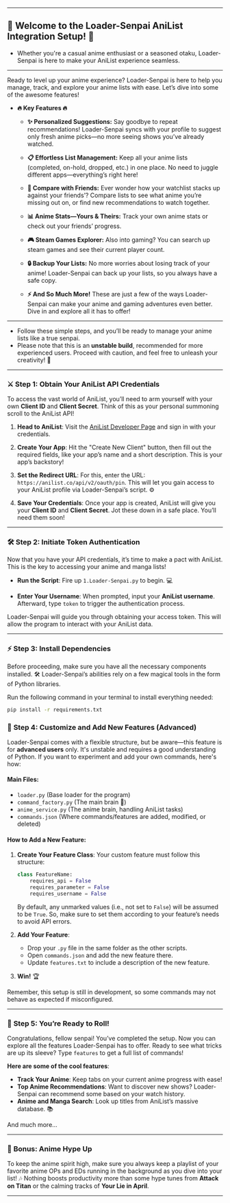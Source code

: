 
---

## 🌸 **Welcome to the Loader-Senpai AniList Integration Setup!** 🌸

- Whether you're a casual anime enthusiast or a seasoned otaku, Loader-Senpai is here to make your AniList experience seamless. 

---

Ready to level up your anime experience? Loader-Senpai is here to help you manage, track, and explore your anime lists with ease. Let’s dive into some of the awesome features!

- **🔥 Key Features 🔥**
  
  - **✨ Personalized Suggestions:** Say goodbye to repeat recommendations! Loader-Senpai syncs with your profile to suggest only fresh anime picks—no more seeing shows you’ve already watched.
  
  - **📋 Effortless List Management:** Keep all your anime lists (completed, on-hold, dropped, etc.) in one place. No need to juggle different apps—everything’s right here!
  
  - **👥 Compare with Friends:** Ever wonder how your watchlist stacks up against your friends’? Compare lists to see what anime you’re missing out on, or find new recommendations to watch together.
  
  - **📊 Anime Stats—Yours & Theirs:** Track your own anime stats or check out your friends’ progress.
  
  - **🎮 Steam Games Explorer:** Also into gaming? You can search up steam games and see their current player count.
  
  - **🔒 Backup Your Lists:** No more worries about losing track of your anime! Loader-Senpai can back up your lists, so you always have a safe copy.
  
  - **⚡ And So Much More!** These are just a few of the ways Loader-Senpai can make your anime and gaming adventures even better. Dive in and explore all it has to offer!

---

- Follow these simple steps, and you’ll be ready to manage your anime lists like a true senpai.
- Please note that this is an **unstable build**, recommended for more experienced users. Proceed with caution, and feel free to unleash your creativity! 🎨

---

### ⚔️ **Step 1: Obtain Your AniList API Credentials**

To access the vast world of AniList, you’ll need to arm yourself with your own **Client ID** and **Client Secret**. Think of this as your personal summoning scroll to the AniList API!

1. **Head to AniList**: Visit the [AniList Developer Page](https://anilist.co/settings/developer) and sign in with your credentials.
   
2. **Create Your App**: Hit the "Create New Client" button, then fill out the required fields, like your app’s name and a short description. This is your app’s backstory!

3. **Set the Redirect URL**: For this, enter the URL: `https://anilist.co/api/v2/oauth/pin`. This will let you gain access to your AniList profile via Loader-Senpai’s script. ⚙️

4. **Save Your Credentials**: Once your app is created, AniList will give you your **Client ID** and **Client Secret**. Jot these down in a safe place. You’ll need them soon!

---

### 🛠️ **Step 2: Initiate Token Authentication**

Now that you have your API credentials, it’s time to make a pact with AniList. This is the key to accessing your anime and manga lists!

- **Run the Script**: Fire up `1.Loader-Senpai.py` to begin. 💻
  
- **Enter Your Username**: When prompted, input your **AniList username**. Afterward, type `token` to trigger the authentication process.

Loader-Senpai will guide you through obtaining your access token. This will allow the program to interact with your AniList data.

---

### ⚡ **Step 3: Install Dependencies**

Before proceeding, make sure you have all the necessary components installed. 🛠️ Loader-Senpai’s abilities rely on a few magical tools in the form of Python libraries.

Run the following command in your terminal to install everything needed:

```bash
pip install -r requirements.txt
```



### 🧠 **Step 4: Customize and Add New Features (Advanced)**

Loader-Senpai comes with a flexible structure, but be aware—this feature is for **advanced users** only. It's unstable and requires a good understanding of Python. If you want to experiment and add your own commands, here's how:

#### **Main Files**:
- `loader.py` (Base loader for the program)
- `command_factory.py` (The main brain 🧠)
- `anime_service.py` (The anime brain, handling AniList tasks)
- `commands.json` (Where commands/features are added, modified, or deleted)

#### **How to Add a New Feature**:
1. **Create Your Feature Class**: Your custom feature must follow this structure:
   ```python
   class FeatureName:
       requires_api = False
       requires_parameter = False
       requires_username = False
   ```
   By default, any unmarked values (i.e., not set to `False`) will be assumed to be `True`. So, make sure to set them according to your feature’s needs to avoid API errors. 

2. **Add Your Feature**:
   - Drop your `.py` file in the same folder as the other scripts.
   - Open `commands.json` and add the new feature there.
   - Update `features.txt` to include a description of the new feature.
   
3. **Win!** 🏆

Remember, this setup is still in development, so some commands may not behave as expected if misconfigured.

---

### 🎌 **Step 5: You’re Ready to Roll!**

Congratulations, fellow senpai! You’ve completed the setup. Now you can explore all the features Loader-Senpai has to offer. Ready to see what tricks are up its sleeve? Type `features` to get a full list of commands!

**Here are some of the cool features**:

- **Track Your Anime**: Keep tabs on your current anime progress with ease!
- **Top Anime Recommendations**: Want to discover new shows? Loader-Senpai can recommend some based on your watch history.
- **Anime and Manga Search**: Look up titles from AniList’s massive database. 📚

And much more...

---

### 🎥 **Bonus: Anime Hype Up**

To keep the anime spirit high, make sure you always keep a playlist of your favorite anime OPs and EDs running in the background as you dive into your list! 🎶 Nothing boosts productivity more than some hype tunes from **Attack on Titan** or the calming tracks of **Your Lie in April**.

---
